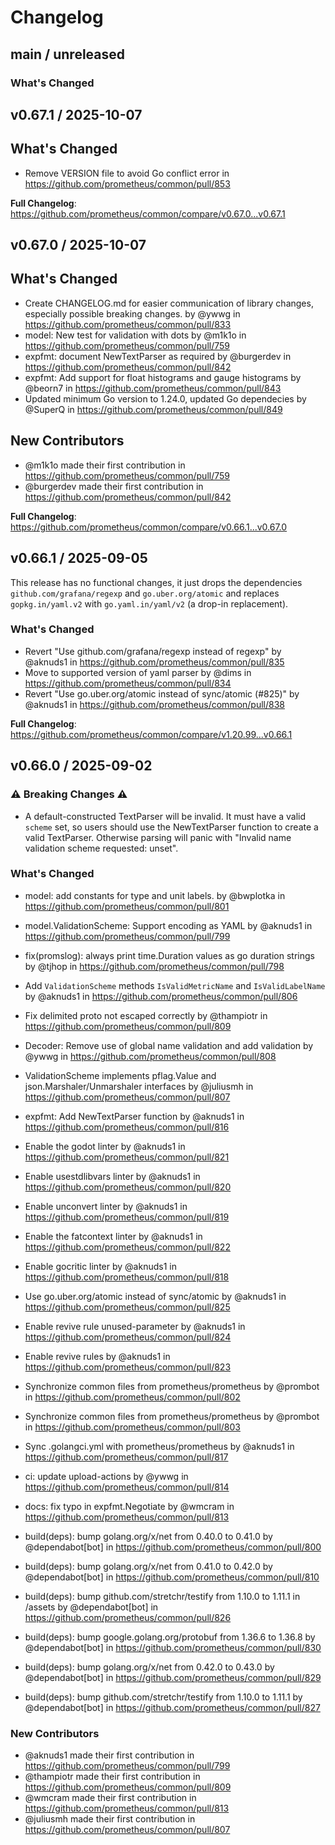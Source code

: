 # Changelog

## main / unreleased

### What's Changed

## v0.67.1 / 2025-10-07

## What's Changed
* Remove VERSION file to avoid Go conflict error in https://github.com/prometheus/common/pull/853

**Full Changelog**: https://github.com/prometheus/common/compare/v0.67.0...v0.67.1

## v0.67.0 / 2025-10-07

## What's Changed
* Create CHANGELOG.md for easier communication of library changes, especially possible breaking changes. by @ywwg in https://github.com/prometheus/common/pull/833
* model: New test for validation with dots by @m1k1o in https://github.com/prometheus/common/pull/759
* expfmt: document NewTextParser as required by @burgerdev in https://github.com/prometheus/common/pull/842
* expfmt: Add support for float histograms and gauge histograms by @beorn7 in https://github.com/prometheus/common/pull/843
* Updated minimum Go version to 1.24.0, updated Go dependecies by @SuperQ in https://github.com/prometheus/common/pull/849

## New Contributors
* @m1k1o made their first contribution in https://github.com/prometheus/common/pull/759
* @burgerdev made their first contribution in https://github.com/prometheus/common/pull/842

**Full Changelog**: https://github.com/prometheus/common/compare/v0.66.1...v0.67.0

## v0.66.1 / 2025-09-05

This release has no functional changes, it just drops the dependencies `github.com/grafana/regexp` and `go.uber.org/atomic` and replaces `gopkg.in/yaml.v2` with `go.yaml.in/yaml/v2` (a drop-in replacement).

### What's Changed
* Revert "Use github.com/grafana/regexp instead of regexp" by @aknuds1 in https://github.com/prometheus/common/pull/835
* Move to supported version of yaml parser by @dims in https://github.com/prometheus/common/pull/834
* Revert "Use go.uber.org/atomic instead of sync/atomic (#825)" by @aknuds1 in https://github.com/prometheus/common/pull/838

**Full Changelog**: https://github.com/prometheus/common/compare/v1.20.99...v0.66.1

## v0.66.0 / 2025-09-02

### ⚠️ Breaking Changes ⚠️

* A default-constructed TextParser will be invalid. It must have a valid `scheme` set, so users should use the NewTextParser function to create a valid TextParser. Otherwise parsing will panic with "Invalid name validation scheme requested: unset".

### What's Changed
* model: add constants for type and unit labels. by @bwplotka in https://github.com/prometheus/common/pull/801
* model.ValidationScheme: Support encoding as YAML by @aknuds1 in https://github.com/prometheus/common/pull/799
* fix(promslog): always print time.Duration values as go duration strings by @tjhop in https://github.com/prometheus/common/pull/798
* Add `ValidationScheme` methods `IsValidMetricName` and `IsValidLabelName` by @aknuds1 in https://github.com/prometheus/common/pull/806
* Fix delimited proto not escaped correctly by @thampiotr in https://github.com/prometheus/common/pull/809
* Decoder: Remove use of global name validation and add validation by @ywwg in https://github.com/prometheus/common/pull/808
* ValidationScheme implements pflag.Value and json.Marshaler/Unmarshaler interfaces by @juliusmh in https://github.com/prometheus/common/pull/807
* expfmt: Add NewTextParser function by @aknuds1 in https://github.com/prometheus/common/pull/816

* Enable the godot linter by @aknuds1 in https://github.com/prometheus/common/pull/821
* Enable usestdlibvars linter by @aknuds1 in https://github.com/prometheus/common/pull/820
* Enable unconvert linter by @aknuds1 in https://github.com/prometheus/common/pull/819
* Enable the fatcontext linter by @aknuds1 in https://github.com/prometheus/common/pull/822
* Enable gocritic linter by @aknuds1 in https://github.com/prometheus/common/pull/818
* Use go.uber.org/atomic instead of sync/atomic by @aknuds1 in https://github.com/prometheus/common/pull/825
* Enable revive rule unused-parameter by @aknuds1 in https://github.com/prometheus/common/pull/824
* Enable revive rules by @aknuds1 in https://github.com/prometheus/common/pull/823
* Synchronize common files from prometheus/prometheus by @prombot in https://github.com/prometheus/common/pull/802
* Synchronize common files from prometheus/prometheus by @prombot in https://github.com/prometheus/common/pull/803
* Sync .golangci.yml with prometheus/prometheus by @aknuds1 in https://github.com/prometheus/common/pull/817
* ci: update upload-actions by @ywwg in https://github.com/prometheus/common/pull/814
* docs: fix typo in expfmt.Negotiate by @wmcram in https://github.com/prometheus/common/pull/813
* build(deps): bump golang.org/x/net from 0.40.0 to 0.41.0 by @dependabot[bot] in https://github.com/prometheus/common/pull/800
* build(deps): bump golang.org/x/net from 0.41.0 to 0.42.0 by @dependabot[bot] in https://github.com/prometheus/common/pull/810
* build(deps): bump github.com/stretchr/testify from 1.10.0 to 1.11.1 in /assets by @dependabot[bot] in https://github.com/prometheus/common/pull/826
* build(deps): bump google.golang.org/protobuf from 1.36.6 to 1.36.8 by @dependabot[bot] in https://github.com/prometheus/common/pull/830
* build(deps): bump golang.org/x/net from 0.42.0 to 0.43.0 by @dependabot[bot] in https://github.com/prometheus/common/pull/829
* build(deps): bump github.com/stretchr/testify from 1.10.0 to 1.11.1 by @dependabot[bot] in https://github.com/prometheus/common/pull/827

### New Contributors
* @aknuds1 made their first contribution in https://github.com/prometheus/common/pull/799
* @thampiotr made their first contribution in https://github.com/prometheus/common/pull/809
* @wmcram made their first contribution in https://github.com/prometheus/common/pull/813
* @juliusmh made their first contribution in https://github.com/prometheus/common/pull/807

